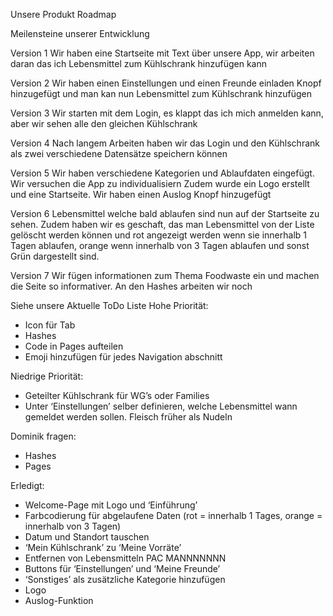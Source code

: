 Unsere Produkt Roadmap

Meilensteine unserer Entwicklung 

Version 1
Wir haben eine Startseite mit Text über unsere App, wir arbeiten daran das ich Lebensmittel zum Kühlschrank hinzufügen kann

Version 2
Wir haben einen Einstellungen und einen Freunde einladen Knopf hinzugefügt und man kan nun Lebensmittel zum Kühlschrank hinzufügen

Version 3
Wir starten mit dem Login, es klappt das ich mich anmelden kann, aber wir sehen alle den gleichen Kühlschrank

Version 4
Nach langem Arbeiten haben wir das Login und den Kühlschrank als zwei verschiedene Datensätze speichern können

Version 5
Wir haben verschiedene Kategorien und Ablaufdaten eingefügt. Wir versuchen die App zu individualisiern 
Zudem wurde ein Logo erstellt und eine Startseite.
Wir haben einen Auslog Knopf hinzugefügt

Version 6
Lebensmittel welche bald ablaufen sind nun auf der Startseite zu sehen. Zudem haben wir es geschaft, das man Lebensmittel von der Liste gelöscht werden können und rot angezeigt werden wenn sie innerhalb 1 Tagen ablaufen, orange wenn innerhalb von 3 Tagen ablaufen und sonst Grün dargestellt sind.

Version 7
Wir fügen informationen zum Thema Foodwaste ein und machen die Seite so informativer. An den Hashes arbeiten wir noch


Siehe unsere Aktuelle ToDo Liste
Hohe Priorität: 
- Icon für Tab
- Hashes
- Code in Pages aufteilen 
- Emoji hinzufügen für jedes Navigation abschnitt 

Niedrige Priorität: 
- Geteilter Kühlschrank für WG’s oder Families 
- Unter ‘Einstellungen’ selber definieren, welche Lebensmittel wann gemeldet werden sollen. Fleisch früher als Nudeln

Dominik fragen:
- Hashes 
- Pages

Erledigt:
- Welcome-Page mit Logo und ‘Einführung’ 
- Farbcodierung für abgelaufene Daten (rot = innerhalb 1 Tages, orange = innerhalb von 3 Tagen) 
- Datum und Standort tauschen
- ‘Mein Kühlschrank’ zu ‘Meine Vorräte’
- Entfernen von Lebensmitteln PAC MANNNNNNN
- Buttons für ‘Einstellungen’ und ‘Meine Freunde’
- ‘Sonstiges’ als zusätzliche Kategorie hinzufügen
- Logo
- Auslog-Funktion 
